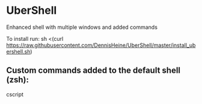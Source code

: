 # UberShell
Enhanced shell with multiple windows and added commands

To install run:
sh <(curl https://raw.githubusercontent.com/DennisHeine/UberShell/master/install_ubershell.sh)

Custom commands added to the default shell (zsh):
-------------------------------------------------------------------------------------------
cscript <script>: executes a C/C++ script.<br>
         example: cscript "printf(\"Hello World!\");"<br>
noobhelp: Short desc of commands in /bin/<br>
memusage: Top memory usage<br>
topdirs: Top directory space usage<br>
push/pop: Save current dir / return there<br>
serve: Opens a webserver at port 8084 and serves a file<br>
servedir: Opens a webserver at port 8000 and serves a dir<br>
servelog: Serves tail of syslog on port 12345<br>
sizeof: List total sizes of subdirectorys<br>
largedirs: Lists directorys with 100+ MB disk usage<br>
mkdirc <dir>: Creates a dir and changes to it<br>
freefile <file>: Kills all processes using a file<br>
lastedited: Shows which files have been edited<br>
findbin: Finds binary files not installed by dpkg<br>
frename <from> <to>: Renames parts of a filename<br>
connections: Shows network connections<br>
whoblocks <port>: Shows programs blocking a port<br>
encrypt <file> / decrypt <file>: encrypts/decrypts a file<br>
mostrecent: Shows last few edited files<br>
postoutput <cmd>: Creates pastebin of <cmd> output<br>
posttext <txt>: Creates pastebin with content <txt><br>
dict <term>: Shows the definition of <term><br>
geoip <ip>: Gets GeoIP information about <ip><br>
google <term>: Googles for <term> <br>
whichpkg <file>: find out which package a file belongs to<br>
genshellacc: Creates a free shell acoount at hashbang.org<br>
hibp <pass>: Checks if <pass> has been cracked.<br>
<br>
![Screenshot](https://s8.postimg.cc/hk8783wv7/Untitled.png?dl=1)